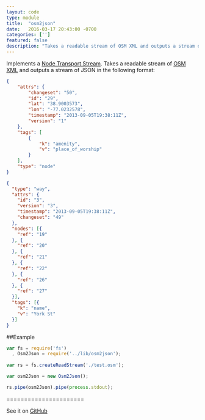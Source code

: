 ```yaml
---
layout: code
type: module
title:  "osm2json"
date:   2016-03-17 20:43:00 -0700
categories: ['']
featured: false
description: "Takes a readable stream of OSM XML and outputs a stream of JSON."
---
```


Implements a [Node Transport Stream](http://nodejs.org/api/stream.html#stream_class_stream_transform). Takes a readable stream of [OSM XML](http://wiki.openstreetmap.org/wiki/OSM_XML) and outputs a stream of JSON in the following format:

```JSON
{
    "attrs": {
        "changeset": "50", 
        "id": "29", 
        "lat": "38.9003573", 
        "lon": "-77.0232578", 
        "timestamp": "2013-09-05T19:38:11Z", 
        "version": "1"
    }, 
    "tags": [
        {
            "k": "amenity", 
            "v": "place_of_worship"
        }
    ], 
    "type": "node"
}
```

```JSON
{
  "type": "way",
  "attrs": {
    "id": "3",
    "version": "3",
    "timestamp": "2013-09-05T19:38:11Z",
    "changeset": "49"
  },
  "nodes": [{
    "ref": "19"
  }, {
    "ref": "20"
  }, {
    "ref": "21"
  }, {
    "ref": "22"
  }, {
    "ref": "26"
  }, {
    "ref": "27"
  }],
  "tags": [{
    "k": "name",
    "v": "York St"
  }]
}
```

##Example

```Javascript
var fs = require('fs')
  , Osm2Json = require('../lib/osm2json');
  
var rs = fs.createReadStream('./test.osm');

var osm2Json = new Osm2Json();

rs.pipe(osm2Json).pipe(process.stdout);
```

======================

See it on [GitHub](https://github.com/digidem/osm2json)
